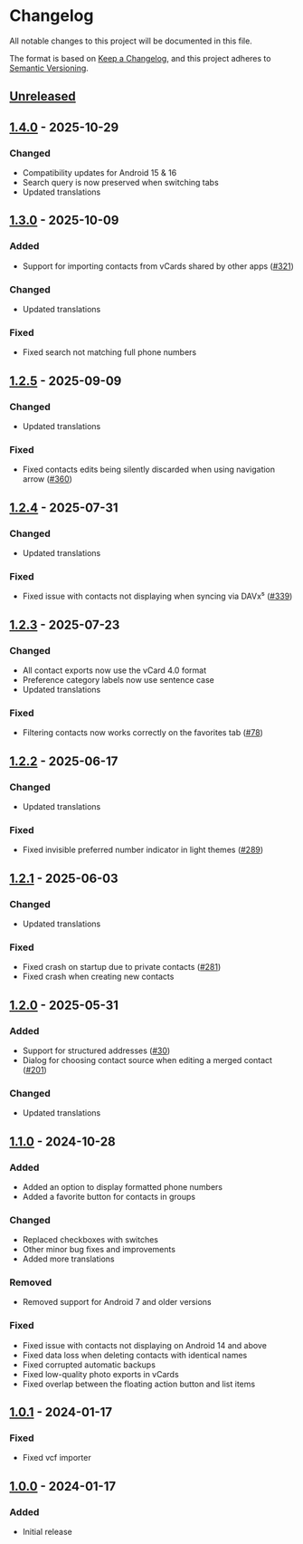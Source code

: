 # Changelog
All notable changes to this project will be documented in this file.

The format is based on [Keep a Changelog](https://keepachangelog.com/en/1.1.0/),
and this project adheres to [Semantic Versioning](https://semver.org/spec/v2.0.0.html).

## [Unreleased]

## [1.4.0] - 2025-10-29
### Changed
- Compatibility updates for Android 15 & 16
- Search query is now preserved when switching tabs
- Updated translations

## [1.3.0] - 2025-10-09
### Added
- Support for importing contacts from vCards shared by other apps ([#321])

### Changed
- Updated translations

### Fixed
- Fixed search not matching full phone numbers

## [1.2.5] - 2025-09-09
### Changed
- Updated translations

### Fixed
- Fixed contacts edits being silently discarded when using navigation arrow ([#360])

## [1.2.4] - 2025-07-31
### Changed
- Updated translations

### Fixed
- Fixed issue with contacts not displaying when syncing via DAVx⁵ ([#339])

## [1.2.3] - 2025-07-23
### Changed
- All contact exports now use the vCard 4.0 format
- Preference category labels now use sentence case
- Updated translations

### Fixed
- Filtering contacts now works correctly on the favorites tab ([#78])

## [1.2.2] - 2025-06-17
### Changed
- Updated translations

### Fixed
- Fixed invisible preferred number indicator in light themes ([#289])

## [1.2.1] - 2025-06-03
### Changed
- Updated translations

### Fixed
- Fixed crash on startup due to private contacts ([#281])
- Fixed crash when creating new contacts

## [1.2.0] - 2025-05-31
### Added
- Support for structured addresses ([#30])
- Dialog for choosing contact source when editing a merged contact ([#201])

### Changed
- Updated translations

## [1.1.0] - 2024-10-28
### Added
- Added an option to display formatted phone numbers
- Added a favorite button for contacts in groups

### Changed
- Replaced checkboxes with switches
- Other minor bug fixes and improvements
- Added more translations

### Removed
- Removed support for Android 7 and older versions

### Fixed
- Fixed issue with contacts not displaying on Android 14 and above
- Fixed data loss when deleting contacts with identical names
- Fixed corrupted automatic backups
- Fixed low-quality photo exports in vCards
- Fixed overlap between the floating action button and list items

## [1.0.1] - 2024-01-17
### Fixed
- Fixed vcf importer

## [1.0.0] - 2024-01-17
### Added
- Initial release

[#30]: https://github.com/FossifyOrg/Contacts/issues/30
[#78]: https://github.com/FossifyOrg/Contacts/issues/78
[#201]: https://github.com/FossifyOrg/Contacts/issues/201
[#281]: https://github.com/FossifyOrg/Contacts/issues/281
[#289]: https://github.com/FossifyOrg/Contacts/issues/289
[#321]: https://github.com/FossifyOrg/Contacts/issues/321
[#339]: https://github.com/FossifyOrg/Contacts/issues/339
[#360]: https://github.com/FossifyOrg/Contacts/issues/360

[Unreleased]: https://github.com/FossifyOrg/Contacts/compare/1.4.0...HEAD
[1.4.0]: https://github.com/FossifyOrg/Contacts/compare/1.3.0...1.4.0
[1.3.0]: https://github.com/FossifyOrg/Contacts/compare/1.2.5...1.3.0
[1.2.5]: https://github.com/FossifyOrg/Contacts/compare/1.2.4...1.2.5
[1.2.4]: https://github.com/FossifyOrg/Contacts/compare/1.2.3...1.2.4
[1.2.3]: https://github.com/FossifyOrg/Contacts/compare/1.2.2...1.2.3
[1.2.2]: https://github.com/FossifyOrg/Contacts/compare/1.2.1...1.2.2
[1.2.1]: https://github.com/FossifyOrg/Contacts/compare/1.2.0...1.2.1
[1.2.0]: https://github.com/FossifyOrg/Contacts/compare/1.1.0...1.2.0
[1.1.0]: https://github.com/FossifyOrg/Contacts/compare/1.0.1...1.1.0
[1.0.1]: https://github.com/FossifyOrg/Contacts/compare/1.0.0...1.0.1
[1.0.0]: https://github.com/FossifyOrg/Contacts/releases/tag/1.0.0
